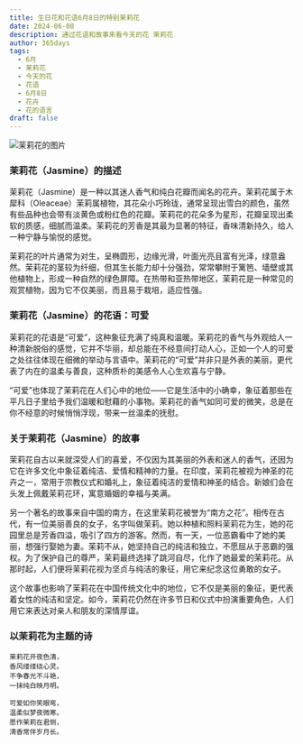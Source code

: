 ```yaml
---
title: 生日花和花语6月8日的特别茉莉花
date: 2024-06-08
description: 通过花语和故事来看今天的花 茉莉花
author: 365days
tags:
  - 6月
  - 茉莉花
  - 今天的花
  - 花语
  - 6月8日
  - 花卉
  - 花的语言
draft: false
---
```


![茉莉花的图片](https://cdn.pixabay.com/photo/2020/06/06/15/48/scent-of-jasmine-5267072_1280.jpg#center#center)


### 茉莉花（Jasmine）的描述

茉莉花（Jasmine）是一种以其迷人香气和纯白花瓣而闻名的花卉。茉莉花属于木犀科（Oleaceae）茉莉属植物，其花朵小巧玲珑，通常呈现出雪白的颜色，虽然有些品种也会带有淡黄色或粉红色的花瓣。茉莉花的花朵多为星形，花瓣呈现出柔软的质感，细腻而温柔。茉莉花的芳香是其最为显著的特征，香味清新持久，给人一种宁静与愉悦的感觉。

茉莉花的叶片通常为对生，呈椭圆形，边缘光滑，叶面光亮且富有光泽，绿意盎然。茉莉花的茎较为纤细，但其生长能力却十分强劲，常常攀附于篱笆、墙壁或其他植物上，形成一种自然的绿色屏障。在热带和亚热带地区，茉莉花是一种常见的观赏植物，因为它不仅美丽，而且易于栽培，适应性强。

### 茉莉花（Jasmine）的花语：可爱

茉莉花的花语是“可爱”，这种象征充满了纯真和温暖。茉莉花的香气与外观给人一种清新脱俗的感觉，它并不华丽，却总能在不经意间打动人心，正如一个人的可爱之处往往体现在细微的举动与言语中。茉莉花的“可爱”并非只是外表的美丽，更代表了内在的温柔与善良，这种质朴的美感令人心生欢喜与宁静。

“可爱”也体现了茉莉花在人们心中的地位——它是生活中的小确幸，象征着那些在平凡日子里给予我们温暖和慰藉的小事物。茉莉花的香气如同可爱的微笑，总是在你不经意的时候悄悄浮现，带来一丝温柔的抚慰。

### 关于茉莉花（Jasmine）的故事

茉莉花自古以来就深受人们的喜爱，不仅因为其美丽的外表和迷人的香气，还因为它在许多文化中象征着纯洁、爱情和精神的力量。在印度，茉莉花被视为神圣的花卉之一，常用于宗教仪式和婚礼上，象征着纯洁的爱情和神圣的结合。新娘们会在头发上佩戴茉莉花环，寓意婚姻的幸福与美满。

另一个著名的故事来自中国的南方，在这里茉莉花被誉为“南方之花”。相传在古代，有一位美丽善良的女子，名字叫做茉莉。她以种植和照料茉莉花为生，她的花园里总是芳香四溢，吸引了四方的游客。然而，有一天，一位恶霸看中了她的美丽，想强行娶她为妻。茉莉不从，她坚持自己的纯洁和独立，不愿屈从于恶霸的强权。为了保护自己的尊严，茉莉最终选择了跳河自尽，化作了她最爱的茉莉花。从那时起，人们便将茉莉花视为坚贞与纯洁的象征，用它来纪念这位勇敢的女子。

这个故事也影响了茉莉花在中国传统文化中的地位，它不仅是美丽的象征，更代表着女性的纯洁和坚定。如今，茉莉花仍然在许多节日和仪式中扮演重要角色，人们用它来表达对亲人和朋友的深情厚谊。

### 以茉莉花为主题的诗

	茉莉花开夜色清，  
	香风缕缕绕心灵。  
	不争春光不斗艳，  
	一抹纯白映月明。
	
	可爱如你笑眼弯，  
	温柔似梦夜微寒。  
	愿作茉莉在君侧，  
	清香常伴岁月长。
